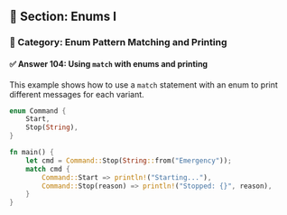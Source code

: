 ## 📘 Section: Enums I  
### 🔹 Category: Enum Pattern Matching and Printing  
#### ✅ Answer 104: Using `match` with enums and printing

This example shows how to use a `match` statement with an enum to print different messages for each variant.

```rust
enum Command {
    Start,
    Stop(String),
}

fn main() {
    let cmd = Command::Stop(String::from("Emergency"));
    match cmd {
        Command::Start => println!("Starting..."),
        Command::Stop(reason) => println!("Stopped: {}", reason),
    }
}
```
